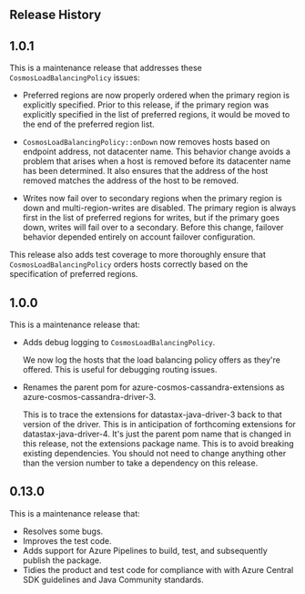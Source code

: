 ## Release History

## 1.0.1

This is a maintenance release that addresses these `CosmosLoadBalancingPolicy` issues:

- Preferred regions are now properly ordered when the primary region is explicitly specified.
  Prior to this release, if the primary region was explicitly specified in the list of preferred regions, it would be 
  moved to the end of the preferred region list.

- `CosmosLoadBalancingPolicy::onDown` now removes hosts based on endpoint address, not datacenter name.
   This behavior change avoids a problem that arises when a host is removed before its datacenter name has been
   determined. It also ensures that the address of the host removed matches the address of the host to be
   removed.

- Writes now fail over to secondary regions when the primary region is down and multi-region-writes are disabled.
  The primary region is always first in the list of preferred regions for writes, but if the primary goes down, 
  writes will fail over to a secondary. Before this change, failover behavior depended entirely on account failover 
  configuration. 

This release also adds test coverage to more thoroughly ensure that `CosmosLoadBalancingPolicy` orders hosts correctly 
based on the specification of preferred regions.

## 1.0.0

This is a maintenance release that:

* Adds debug logging to `CosmosLoadBalancingPolicy`.
  
  We now log the hosts that the load balancing policy offers as they're offered. This is useful for debugging routing 
  issues.

* Renames the parent pom for azure-cosmos-cassandra-extensions as azure-cosmos-cassandra-driver-3.

  This is to trace the extensions for datastax-java-driver-3 back to that version of the driver. This is in anticipation
  of forthcoming extensions for datastax-java-driver-4. It's just the parent pom name that is changed in this release, 
  not the extensions package name. This is to avoid breaking existing dependencies. You should not need to change 
  anything other than the version number to take a dependency on this release.
  
## 0.13.0

This is a maintenance release that:

* Resolves some bugs.
* Improves the test code.
* Adds support for Azure Pipelines to build, test, and subsequently publish the package.
* Tidies the product and test code for compliance with with Azure Central SDK guidelines and Java Community standards.
